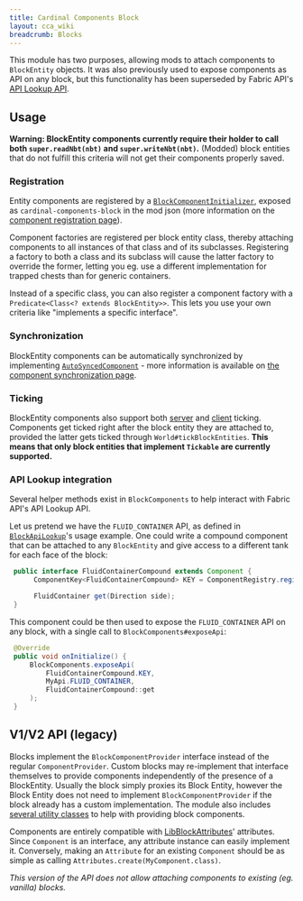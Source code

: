 ```yaml
---
title: Cardinal Components Block
layout: cca_wiki
breadcrumb: Blocks
---
```


This module has two purposes, allowing mods to attach components to `BlockEntity` objects. It was also previously used to expose components as API on any block, but this functionality has been superseded by Fabric API's [API Lookup API](https://github.com/FabricMC/fabric/tree/1.16/fabric-api-lookup-api-v1).

## Usage
**Warning: BlockEntity components currently require their holder to call both `super.readNbt(nbt)` and `super.writeNbt(nbt)`.** (Modded) block entities that do not fulfill this criteria will not get their components properly saved.

### Registration
Entity components are registered by a [`BlockComponentInitializer`](https://github.com/OnyxStudios/Cardinal-Components-API/blob/master/cardinal-components-block/src/main/java/dev/onyxstudios/cca/api/v3/block/BlockComponentInitializer.java), exposed as `cardinal-components-block` in the mod json (more information on the [component registration page](../registration#2-attaching-your-component)).

Component factories are registered per block entity class, thereby attaching components to all instances of that class and of its subclasses.
Registering a factory to both a class and its subclass will cause the latter factory to override the former, letting you eg. use a different implementation for trapped chests than for generic containers.

Instead of a specific class, you can also register a component factory with a `Predicate<Class<? extends BlockEntity>>`. This lets you use your own criteria like "implements a specific interface".

### Synchronization
BlockEntity components can be automatically synchronized by implementing [`AutoSyncedComponent`](https://github.com/OnyxStudios/Cardinal-Components-API/blob/master/cardinal-components-base/src/main/java/dev/onyxstudios/cca/api/v3/component/sync/AutoSyncedComponent.java) - more information is available on [the component synchronization page](../synchronization).

### Ticking
BlockEntity components also support both [server](https://github.com/OnyxStudios/Cardinal-Components-API/blob/master/cardinal-components-base/src/main/java/dev/onyxstudios/cca/api/v3/component/tick/ServerTickingComponent.java) and [client](https://github.com/OnyxStudios/Cardinal-Components-API/blob/master/cardinal-components-base/src/main/java/dev/onyxstudios/cca/api/v3/component/tick/ClientTickingComponent.java) ticking. Components get ticked right after the block entity they are attached to, provided the latter gets ticked through `World#tickBlockEntities`. **This means that only block entities that implement `Tickable` are currently supported.**

### API Lookup integration

Several helper methods exist in `BlockComponents` to help interact with Fabric API's API Lookup API.

Let us pretend we have the `FLUID_CONTAINER` API, as defined in [`BlockApiLookup`](https://github.com/FabricMC/fabric/blob/1.16/fabric-api-lookup-api-v1/src/main/java/net/fabricmc/fabric/api/lookup/v1/block/BlockApiLookup.java)'s usage example.
One could write a compound component that can be attached to any `BlockEntity` and give access to a different tank for each face of the block:
 
```java
 public interface FluidContainerCompound extends Component {
      ComponentKey<FluidContainerCompound> KEY = ComponentRegistry.register(new Identifier("mymod:fluid_container_compound"), FluidContainerCompound.class);

      FluidContainer get(Direction side);
 }
```

This component could be then used to expose the `FLUID_CONTAINER` API on any block, with a single call to `BlockComponents#exposeApi`:

```java 
 @Override
 public void onInitialize() {
     BlockComponents.exposeApi(
         FluidContainerCompound.KEY,
         MyApi.FLUID_CONTAINER,
         FluidContainerCompound::get
     );
 }
```

## V1/V2 API (legacy)
Blocks implement the `BlockComponentProvider` interface instead of the regular `ComponentProvider`. Custom blocks may re-implement that interface themselves to provide components independently of the presence of a BlockEntity. Usually the block simply proxies its Block Entity, however the Block Entity does not need to implement `BlockComponentProvider` if the block already has a custom implementation. The module also includes [several utility classes](https://github.com/OnyxStudios/Cardinal-Components-API/tree/master/cardinal-components-block/src/main/java/nerdhub/cardinal/components/api/util/sided) to help with providing block components.

Components are entirely compatible with [LibBlockAttributes](https://github.com/AlexIIL/LibBlockAttributes)' attributes.
Since `Component` is an interface, any attribute instance can easily implement it. Conversely, making an `Attribute`
for an existing `Component` should be as simple as calling `Attributes.create(MyComponent.class)`.

*This version of the API does not allow attaching components to existing (eg. vanilla) blocks.*
